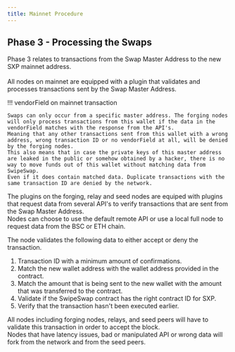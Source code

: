 ```yaml
---
title: Mainnet Procedure
---
```


## Phase 3 - Processing the Swaps

Phase 3 relates to transactions from the Swap Master Address to the new SXP mainnet address.<br />
<br />
All nodes on mainnet are equipped with a plugin that validates and processes transactions sent by the Swap Master Address.<br />

!!! vendorField on mainnet transaction

    Swaps can only occur from a specific master address. The forging nodes will only process transactions from this wallet if the data in the vendorField matches with the response from the API's.
    Meaning that any other transactions sent from this wallet with a wrong address, wrong transaction ID or no vendorField at all, will be denied by the forging nodes.
    This also means that in case the private keys of this master address are leaked in the public or somehow obtained by a hacker, there is no way to move funds out of this wallet without matching data from SwipeSwap.
    Even if it does contain matched data. Duplicate transactions with the same transaction ID are denied by the network.

The plugins on the forging, relay and seed nodes are equiped with plugins that request data from several API's to verify transactions that are sent from the Swap Master Address.<br />
Nodes can choose to use the default remote API or use a local full node to request data from the BSC or ETH chain.<br />

The node validates the following data to either accept or deny the transaction.<br />
1. Transaction ID with a minimum amount of confirmations.<br />
2. Match the new wallet address with the wallet address provided in the contract.<br />
3. Match the amount that is being sent to the new wallet with the amount that was transferred to the contract.<br />
4. Validate if the SwipeSwap contract has the right contract ID for SXP.<br />
5. Verify that the transaction hasn't been executed earlier.<br />

All nodes including forging nodes, relays, and seed peers will have to validate this transaction in order to accept the block.<br />
Nodes that have latency issues, bad or manipulated API or wrong data will fork from the network and from the seed peers.